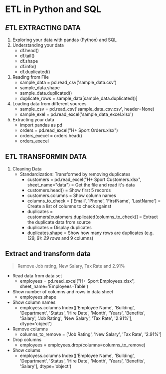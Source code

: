 # ETL in Python and SQL

## *E*TL EXTRACTING DATA
1. Exploring your data with pandas (Python) and SQL
2. Understanding your data
    + df.head()
    + df.tail()
    + df.shape
    + df.info()
    + df.duplicated()
3. Reading from File
    + sample_data = pd.read_csv('sample_data.csv')
    + sample_data.shape
    + sample_data.duplicated()
    + duplicate_rows = sample_data[sample_data.duplicated()]
4. Loading data from different sources
    + sample_csv = pd.read_csv('sample_data_csv.csv', header=None)
    + sample_exel = pd.read_excel('sample_data_excel.xlsx')
5. Extracting your data
    + import pandas as pd
    + orders = pd.read_excel("H+ Sport Orders.xlsx")
    + orders_execel = orders.head()
    + orders_execel

## E*T*L TRANSFORMIN DATA
1. Cleaning Data
    + Standardization: Transformed by removing duplicates
        + customers = pd.read_excel("H+ Sport Customers.xlsx", sheet_name="data") = Get the file and read it's data
        + customers.head() = Show first 5 records
        + customers.columns = Show column names
        + columns_to_check = ['Email', 'Phone', 'FirstName', 'LastName'] = Create a list of columns to check against
        + duplicates = customers[customers.duplicated(columns_to_check)] = Extract the duplicate data from source
        + duplicates = Display duplicates
        + duplicates.shape = Show how many rows are duplicates (e.g. (29, 9): *29 rows* and 9 columns)
## Extract and transform data

> Remove Job rating, New Salary, Tax Rate and 2.91%

- Read data from data set
    + employees = pd.read_excel("H+ Sport Employees.xlsx", sheet_name='Employees+Table')
- Show number of columns and rows in data sheet
    + employees.shape
- Show column names
    + employess.columns
    Index(['Employee Name', 'Building', 'Department', 'Status', 'Hire Date',
       'Month', 'Years', 'Benefits', 'Salary', 'Job Rating', 'New Salary',
       'Tax Rate', '2.91%'],
      dtype='object')
- Remove columns
    + columns_to_remove = ['Job Rating', 'New Salary',
       'Tax Rate', '2.91%']
- Drop columns
    + employees = employees.drop(columns=columns_to_remove)
- Show colums
    + employess.columns
    Index(['Employee Name', 'Building', 'Department', 'Status', 'Hire Date',
       'Month', 'Years', 'Benefits', 'Salary'],
      dtype='object')